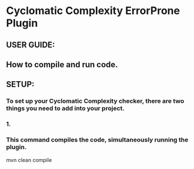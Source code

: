 # Cyclomatic Complexity ErrorProne Plugin

## USER GUIDE:
## How to compile and run code. 

## SETUP:
### To set up your Cyclomatic Complexity checker, there are two things you need to add into your project.
### 1. 
### This command compiles the code, simultaneously running the plugin.
mvn clean compile

